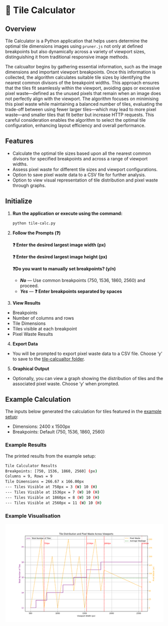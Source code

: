 # 👒 Tile Calculator

## Overview

Tile Calculator is a Python application that helps users determine the optimal tile dimensions images using `pruner.js` not only at defined breakpoints but also dynamically across a variety of viewport sizes, distinguishing it from traditional responsive image methods.

The calcualtor begins by gathering essential information, such as the image dimensions and important viewport breakpoints. Once this information is collected, the algorithm calculates suitable tile sizes by identifying the nearest common divisors of the breakpoint widths. This approach ensures that the tiles fit seamlessly within the viewport, avoiding gaps or excessive pixel waste—defined as the unused pixels that remain when an image does not perfectly align with the viewport. The algorithm focuses on minimising this pixel waste while maintaining a balanced number of tiles, evaluating the trade-off between using fewer larger tiles—which may lead to more pixel waste—and smaller tiles that fit better but increase HTTP requests. This careful consideration enables the algorithm to select the optimal tile configuration, enhancing layout efficiency and overall performance.

## Features

- Calculate the optimal tile sizes based upon all the nearest common divisors for specified breakpoints and across a range of viewport widths.
- Assess pixel waste for different tile sizes and viewport configurations.
- Option to save pixel waste data to a CSV file for further analysis.
- Option to view visual representation of tile distribution and pixel waste through graphs.

## Initialize

1. **Run the application or execute using the command:**

	```
	python tile-calc.py
	```

2. **Follow the Prompts (❓)**

	**❓ Enter the desired largest image width (px)**

	**❓ Enter the desired largest image height (px)**

	**❓Do you want to manually set breakpoints? (y/n)**
	  - ***No*** — Use common breakpoints (750, 1536, 1860, 2560) and proceed.
    - ***Yes*** — **❓ Enter breakpoints separated by spaces**

3. **View Results**
- Breakpoints
- Number of columns and rows
- Tile Dimensions
- Tiles visible at each breakpoint
- Pixel Waste Results

4. **Export Data**
- You will be prompted to export pixel waste data to a CSV file. Choose ‘y’ to save to the [tile-calcualtor folder](/tools/tile-calculator/).

5. **Graphical Output**
-	Optionally, you can view a graph showing the distribution of tiles and the associated pixel waste. Choose ‘y’ when prompted.

## Example Calculation

The inputs below generated the calculation for tiles featured in the [example setup](/README.md#example-installation):

- Dimensions: 2400 x 1500px
- Breakpoints: Default (750, 1536, 1860, 2560)

### Example Results

The printed results from the example setup:

```bash
Tile Calculator Results
Breakpoints: [750, 1536, 1860, 2560] (px)
Columns = 9, Rows = 9
Tile Dimensions = 266.67 x 166.00px
--- Tiles Visible at 750px = 3 (W) 10 (H)
--- Tiles Visible at 1536px = 7 (W) 10 (H)
--- Tiles Visible at 1860px = 8 (W) 10 (H)
--- Tiles Visible at 2560px = 11 (W) 10 (H)
```

### Example Visualisation

![Graph Example](/tools/tile-calculator/assets/example-graph.png)